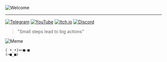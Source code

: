 ![Welcome](https://readme-typing-svg.herokuapp.com/?lines=Welcome+to+my+GitHub!;I+love+game+dev;%F0%9F%91%BD&center=true&width=380&height=32)

---

[![Telegram](https://img.shields.io/badge/-Telegram-0088cc?style=flat-square&logo=telegram)](https://t.me/iddqd_ab)
[![YouTube](https://img.shields.io/badge/-YouTube-red?style=flat-square&logo=youtube)](https://www.youtube.com/@NotUnrealEngineer)
[![Itch.io](https://img.shields.io/badge/-Itch.io-fa5c5c?style=flat-square&logo=itch-io&logoColor=white)](https://pdagames.itch.io)
[![Discord](https://img.shields.io/badge/-Discord-5865F2?style=flat-square&logo=discord&logoColor=white)](https://discord.com/users/game_caster)
> "Small steps lead to big actions"

![Meme](https://media.giphy.com/media/v1.Y2lkPTc5MGI3NjExZ2ZlNzQweGQybDRsa3B4bGZnb2JjMzh2anBvM2E5MGM4eW5ldGphNSZjdD1n/F9hQLAVhWzFAx5W2d5/giphy.gif)
```
( •_•)>⌐■-■
(⌐■_■)
```
